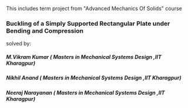 

This includes term project from "Advanced Mechanics Of Solids" course


###                   Buckling of a Simply Supported Rectangular Plate under Bending and Compression
solved by:

##### M.Vikram Kumar   ( Masters in Mechanical Systems Design ,IIT Kharagpur)

##### Nikhil Anand     ( Masters in Mechanical Systems Design ,IIT Kharagpur)

##### Neeraj Narayanan ( Masters in Mechanical Systems Design ,IIT Kharagpur)

